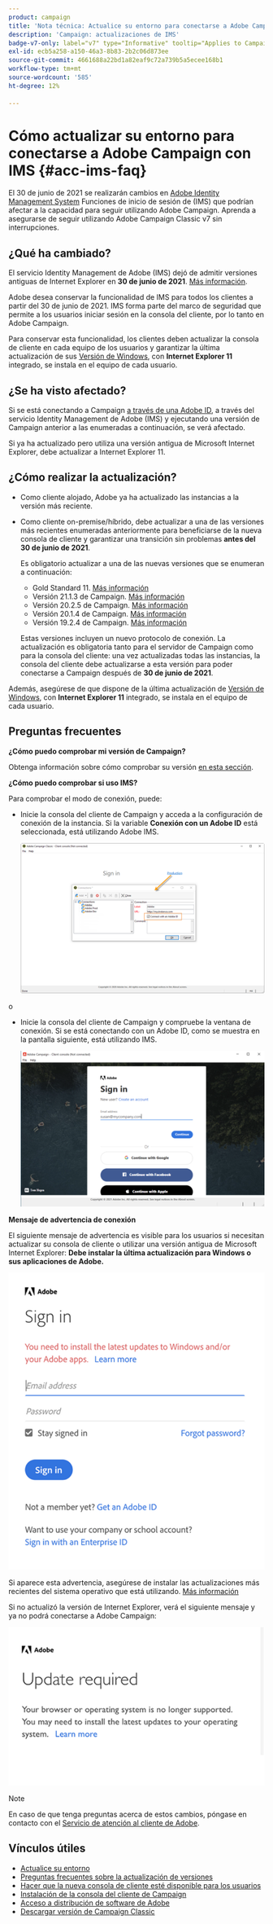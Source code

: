 ```yaml
---
product: campaign
title: 'Nota técnica: Actualice su entorno para conectarse a Adobe Campaign con IMS'
description: 'Campaign: actualizaciones de IMS'
badge-v7-only: label="v7" type="Informative" tooltip="Applies to Campaign Classic v7 only"
exl-id: ecb5a258-a150-46a3-8b83-2b2c06d873ee
source-git-commit: 4661688a22bd1a82eaf9c72a739b5a5ecee168b1
workflow-type: tm+mt
source-wordcount: '585'
ht-degree: 12%

---
```


# Cómo actualizar su entorno para conectarse a Adobe Campaign con IMS {#acc-ims-faq}



El 30 de junio de 2021 se realizarán cambios en [Adobe Identity Management System](https://helpx.adobe.com/es/enterprise/using/identity.html) Funciones de inicio de sesión de (IMS) que podrían afectar a la capacidad para seguir utilizando Adobe Campaign. Aprenda a asegurarse de seguir utilizando Adobe Campaign Classic v7 sin interrupciones.

## ¿Qué ha cambiado?

El servicio Identity Management de Adobe (IMS) dejó de admitir versiones antiguas de Internet Explorer en **30 de junio de 2021**. [Más información](https://helpx.adobe.com/x-productkb/global/update-operating-system-and-browser.html).

Adobe desea conservar la funcionalidad de IMS para todos los clientes a partir del 30 de junio de 2021. IMS forma parte del marco de seguridad que permite a los usuarios iniciar sesión en la consola del cliente, por lo tanto en Adobe Campaign.

Para conservar esta funcionalidad, los clientes deben actualizar la consola de cliente en cada equipo de los usuarios y garantizar la última actualización de sus [Versión de Windows](../../rn/using/compatibility-matrix.md#ClientConsoleoperatingsystems), con **Internet Explorer 11** integrado, se instala en el equipo de cada usuario.

## ¿Se ha visto afectado?

Si se está conectando a Campaign [a través de una Adobe ID](../../integrations/using/about-adobe-id.md), a través del servicio Identity Management de Adobe (IMS) y ejecutando una versión de Campaign anterior a las enumeradas a continuación, se verá afectado.

Si ya ha actualizado pero utiliza una versión antigua de Microsoft Internet Explorer, debe actualizar a Internet Explorer 11.

## ¿Cómo realizar la actualización?

* Como cliente alojado, Adobe ya ha actualizado las instancias a la versión más reciente.

* Como cliente on-premise/híbrido, debe actualizar a una de las versiones más recientes enumeradas anteriormente para beneficiarse de la nueva consola de cliente y garantizar una transición sin problemas **antes del 30 de junio de 2021**.

   Es obligatorio actualizar a una de las nuevas versiones que se enumeran a continuación:

   * Gold Standard 11. [Más información](../../rn/using/gold-standard.md)
   * Versión 21.1.3 de Campaign. [Más información](../../rn/using/latest-release.md)
   * Versión 20.2.5 de Campaign. [Más información](../../rn/using/release--2020.md#release-20-2-5-build-9188)
   * Versión 20.1.4 de Campaign. [Más información](../../rn/using/release--2020.md#release-20-1-4-build-9126)
   * Versión 19.2.4 de Campaign. [Más información](../../rn/using/release--2019.md#release-19-2-4-build-9082)

   Estas versiones incluyen un nuevo protocolo de conexión. La actualización es obligatoria tanto para el servidor de Campaign como para la consola del cliente: una vez actualizadas todas las instancias, la consola del cliente debe actualizarse a esta versión para poder conectarse a Campaign después de **30 de junio de 2021**.

Además, asegúrese de que dispone de la última actualización de [Versión de Windows](../../rn/using/compatibility-matrix.md#ClientConsoleoperatingsystems), con **Internet Explorer 11** integrado, se instala en el equipo de cada usuario.

## Preguntas frecuentes

**¿Cómo puedo comprobar mi versión de Campaign?**

Obtenga información sobre cómo comprobar su versión [en esta sección](../../platform/using/launching-adobe-campaign.md#getting-your-campaign-version).


**¿Cómo puedo comprobar si uso IMS?**

Para comprobar el modo de conexión, puede:

* Inicie la consola del cliente de Campaign y acceda a la configuración de conexión de la instancia. Si la variable **Conexión con un Adobe ID** está seleccionada, está utilizando Adobe IMS.

   ![](../../integrations/using/assets/ims_1.png)

o

* Inicie la consola del cliente de Campaign y compruebe la ventana de conexión. Si se está conectando con un Adobe ID, como se muestra en la pantalla siguiente, está utilizando IMS.

   ![](../../integrations/using/assets/adobeID.png)

**Mensaje de advertencia de conexión**

El siguiente mensaje de advertencia es visible para los usuarios si necesitan actualizar su consola de cliente o utilizar una versión antigua de Microsoft Internet Explorer: **Debe instalar la última actualización para Windows o sus aplicaciones de Adobe.**

![](../../integrations/using/assets/do-not-localize/errorMsg.png)

Si aparece esta advertencia, asegúrese de instalar las actualizaciones más recientes del sistema operativo que está utilizando. [Más información](https://helpx.adobe.com/x-productkb/global/update-operating-system-and-browser.html)

Si no actualizó la versión de Internet Explorer, verá el siguiente mensaje y ya no podrá conectarse a Adobe Campaign:

![](../../integrations/using/assets/do-not-localize/errorUpdateReq.png)

>[!NOTE]
>
>En caso de que tenga preguntas acerca de estos cambios, póngase en contacto con el [Servicio de atención al cliente de Adobe](https://helpx.adobe.com/es/enterprise/admin-guide.html/enterprise/using/support-for-experience-cloud.ug.html).

## Vínculos útiles

* [Actualice su entorno](../../production/using/build-upgrade.md)
* [Preguntas frecuentes sobre la actualización de versiones](../../platform/using/faq-build-upgrade.md)
* [Hacer que la nueva consola de cliente esté disponible para los usuarios](../../installation/using/client-console-availability-for-windows.md)
* [Instalación de la consola del cliente de Campaign](../../installation/using/installing-the-client-console.md)
* [Acceso a distribución de software de Adobe](https://experienceleague.adobe.com/docs/experience-cloud/software-distribution/home.html?lang=es)
* [Descargar versión de Campaign Classic](https://experience.adobe.com/#/downloads/content/software-distribution/es/campaign.html)
